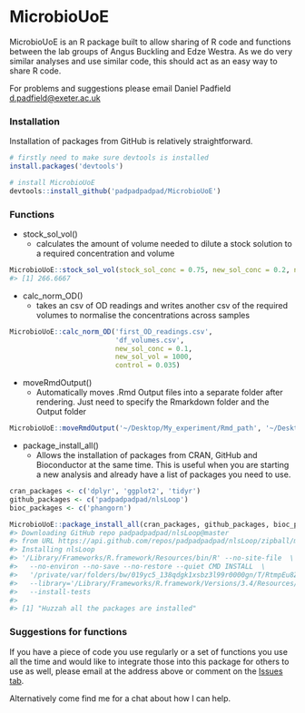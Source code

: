<!-- README.md is generated from README.Rmd. Please edit that file -->
MicrobioUoE
===========

MicrobioUoE is an R package built to allow sharing of R code and functions between the lab groups of Angus Buckling and Edze Westra. As we do very similar analyses and use similar code, this should act as an easy way to share R code.

For problems and suggestions please email Daniel Padfield <d.padfield@exeter.ac.uk>

### Installation

Installation of packages from GitHub is relatively straightforward.

``` r
# firstly need to make sure devtools is installed
install.packages('devtools')

# install MicrobioUoE
devtools::install_github('padpadpadpad/MicrobioUoE')
```

### Functions

-   stock\_sol\_vol()
    -   calculates the amount of volume needed to dilute a stock solution to a required concentration and volume

``` r
MicrobioUoE::stock_sol_vol(stock_sol_conc = 0.75, new_sol_conc = 0.2, new_sol_vol = 1000)
#> [1] 266.6667
```

-   calc\_norm\_OD()
    -   takes an csv of OD readings and writes another csv of the required volumes to normalise the concentrations across samples

``` r
MicrobioUoE::calc_norm_OD('first_OD_readings.csv', 
                          'df_volumes.csv', 
                          new_sol_conc = 0.1,
                          new_sol_vol = 1000,
                          control = 0.035)
```

-   moveRmdOutput()
    -   Automatically moves .Rmd Output files into a separate folder after rendering. Just need to specify the Rmarkdown folder and the Output folder

``` r
MicrobioUoE::moveRmdOutput('~/Desktop/My_experiment/Rmd_path', '~/Desktop/My_experiment/Output_path')
```

-   package\_install\_all()
    -   Allows the installation of packages from CRAN, GitHub and Bioconductor at the same time. This is useful when you are starting a new analysis and already have a list of packages you need to use.

``` r
cran_packages <- c('dplyr', 'ggplot2', 'tidyr')
github_packages <- c('padpadpadpad/nlsLoop')
bioc_packages <- c('phangorn')

MicrobioUoE::package_install_all(cran_packages, github_packages, bioc_packages)
#> Downloading GitHub repo padpadpadpad/nlsLoop@master
#> from URL https://api.github.com/repos/padpadpadpad/nlsLoop/zipball/master
#> Installing nlsLoop
#> '/Library/Frameworks/R.framework/Resources/bin/R' --no-site-file  \
#>   --no-environ --no-save --no-restore --quiet CMD INSTALL  \
#>   '/private/var/folders/bw/019yc5_138qdgk1xsbz3l99r0000gn/T/RtmpEu8Z66/devtools65c35a834697/padpadpadpad-nlsLoop-9508a1f'  \
#>   --library='/Library/Frameworks/R.framework/Versions/3.4/Resources/library'  \
#>   --install-tests
#> 
#> [1] "Huzzah all the packages are installed"
```

### Suggestions for functions

If you have a piece of code you use regularly or a set of functions you use all the time and would like to integrate those into this package for others to use as well, please email at the address above or comment on the [Issues tab](https://github.com/padpadpadpad/MicrobioUoE/issues).

Alternatively come find me for a chat about how I can help.
